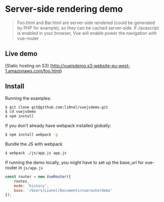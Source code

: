 # Server-side rendering demo

> Foo.html and Bar.html are server-side rendered (could be generated by PHP for example), so they can be cached server-side.
> If Javascript is enabled in your browser, Vue will enable power the navigation with vue-router 

## Live demo

[Static hosting on S3] (http://vuejsdemo.s3-website-eu-west-1.amazonaws.com/foo.html)

## Install

Running the examples:

``` bash
$ git clone git@github.com:li0nel/vuejsdemo.git
$ cd vuejsdemo
$ npm install
```

If you don't already have webpack installed globally:

```bash
$ npm install webpack -g
```

Bundle the JS with webpack

```bash
$ webpack ./js/app.js app.js
```

If running the demo locally, you might have to set up the base_url for vue-router in `js/app.js`

```javascript
const router = new VueRouter({
    routes,
    mode: 'history',
    base: '/Users/Lionel/Documents/vuerouterdemo'
});
```
